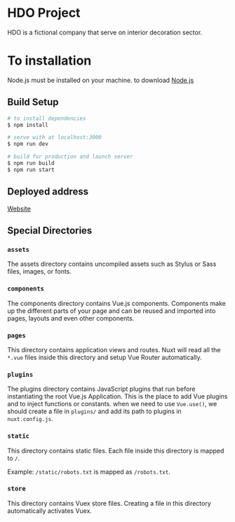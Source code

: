 # HDO Project 
HDO is a fictional company that serve on interior decoration sector.

# To installation
Node.js must be installed on your machine. to download [Node.js](https://nodejs.org/en/)

## Build Setup

```bash
# to install dependencies
$ npm install

# serve with at localhost:3000
$ npm run dev

# build for production and launch server
$ npm run build
$ npm run start
```
## Deployed address
   [Website](https://pjwd01.herokuapp.com/)


## Special Directories

### `assets`

The assets directory contains uncompiled assets such as Stylus or Sass files, images, or fonts.


### `components`

The components directory contains Vue.js components. Components make up the different parts of your page and can be reused and imported into pages, layouts and even other components.

### `pages`

This directory contains application views and routes. Nuxt will read all the `*.vue` files inside this directory and setup Vue Router automatically.


### `plugins`

The plugins directory contains JavaScript plugins that run before instantiating the root Vue.js Application. This is the place to add Vue plugins and to inject functions or constants. when we need to use `Vue.use()`, we should create a file in `plugins/` and add its path to plugins in `nuxt.config.js`.

### `static`

This directory contains static files. Each file inside this directory is mapped to `/`.

Example: `/static/robots.txt` is mapped as `/robots.txt`.


### `store`

This directory contains Vuex store files. Creating a file in this directory automatically activates Vuex.

